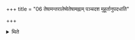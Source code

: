 +++
title = "06 तेषामन्तरालेष्वेतेषामह्नाम् पञ्चदश मुहूर्तानुपदधाति"

+++

<details><summary>थिते</summary>

तेषामन्तरालेष्वेतेषामह्नां पञ्चदश मुहूर्तानुपदधाति सविता प्रसवितेति ६
</details>

